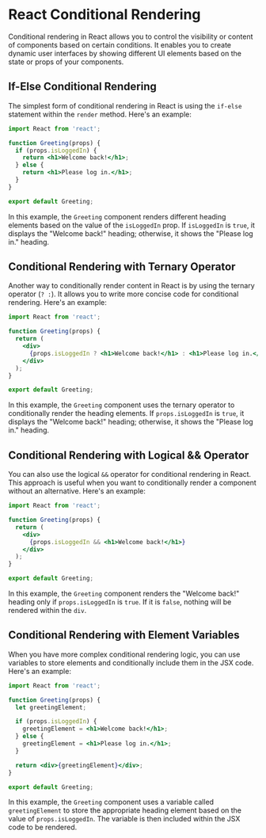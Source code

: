 # React Conditional Rendering

Conditional rendering in React allows you to control the visibility or content of components based on certain conditions. It enables you to create dynamic user interfaces by showing different UI elements based on the state or props of your components.

## If-Else Conditional Rendering

The simplest form of conditional rendering in React is using the `if-else` statement within the `render` method. Here's an example:

```jsx
import React from 'react';

function Greeting(props) {
  if (props.isLoggedIn) {
    return <h1>Welcome back!</h1>;
  } else {
    return <h1>Please log in.</h1>;
  }
}

export default Greeting;
```

In this example, the `Greeting` component renders different heading elements based on the value of the `isLoggedIn` prop. If `isLoggedIn` is `true`, it displays the "Welcome back!" heading; otherwise, it shows the "Please log in." heading.

## Conditional Rendering with Ternary Operator

Another way to conditionally render content in React is by using the ternary operator (`? :`). It allows you to write more concise code for conditional rendering. Here's an example:

```jsx
import React from 'react';

function Greeting(props) {
  return (
    <div>
      {props.isLoggedIn ? <h1>Welcome back!</h1> : <h1>Please log in.</h1>}
    </div>
  );
}

export default Greeting;
```

In this example, the `Greeting` component uses the ternary operator to conditionally render the heading elements. If `props.isLoggedIn` is `true`, it displays the "Welcome back!" heading; otherwise, it shows the "Please log in." heading.

## Conditional Rendering with Logical && Operator

You can also use the logical `&&` operator for conditional rendering in React. This approach is useful when you want to conditionally render a component without an alternative. Here's an example:

```jsx
import React from 'react';

function Greeting(props) {
  return (
    <div>
      {props.isLoggedIn && <h1>Welcome back!</h1>}
    </div>
  );
}

export default Greeting;
```

In this example, the `Greeting` component renders the "Welcome back!" heading only if `props.isLoggedIn` is `true`. If it is `false`, nothing will be rendered within the `div`.

## Conditional Rendering with Element Variables

When you have more complex conditional rendering logic, you can use variables to store elements and conditionally include them in the JSX code. Here's an example:

```jsx
import React from 'react';

function Greeting(props) {
  let greetingElement;

  if (props.isLoggedIn) {
    greetingElement = <h1>Welcome back!</h1>;
  } else {
    greetingElement = <h1>Please log in.</h1>;
  }

  return <div>{greetingElement}</div>;
}

export default Greeting;
```

In this example, the `Greeting` component uses a variable called `greetingElement` to store the appropriate heading element based on the value of `props.isLoggedIn`. The variable is then included within the JSX code to be rendered.


